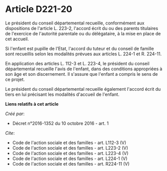 # Article D221-20

Le président du conseil départemental recueille, conformément aux dispositions de l'article L. 223-2, l'accord écrit du ou
des parents titulaires de l'exercice de l'autorité parentale ou du délégataire, à la mise en place de cet accueil. 

Si l'enfant est pupille de l'Etat, l'accord du tuteur et du conseil de famille sont recueillis selon les modalités prévues
aux articles L. 224-1 et R. 224-11. 

En application des articles L. 112-3 et L. 223-4, le président du conseil départemental recueille l'avis de l'enfant, dans
des conditions appropriées à son âge et son discernement. Il s'assure que l'enfant a compris le sens de ce projet. 

Le président du conseil départemental recueille également l'accord écrit du tiers en lui précisant les modalités d'accueil de
l'enfant.

**Liens relatifs à cet article**

_Créé par_:

  - Décret n°2016-1352 du 10 octobre 2016 - art. 1

_Cite_:

  - Code de l'action sociale et des familles - art. L112-3 (V)
  - Code de l'action sociale et des familles - art. L223-2 (V)
  - Code de l'action sociale et des familles - art. L223-4 (V)
  - Code de l'action sociale et des familles - art. L224-1 (V)
  - Code de l'action sociale et des familles - art. R224-11 (V)
